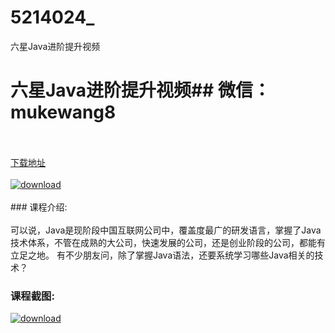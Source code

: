 # 5214024_
六星Java进阶提升视频
# 六星Java进阶提升视频## 微信：mukewang8
<br/></br>[下载地址](http://www.36tz.cn/article/5214024 "下载地址")
<br/></br>[![download](http://36tz.cn/muke_img/2020_06_1-98.png "下载地址")](http://www.36tz.cn/article/5214024 "下载地址")
<br/></br>### 课程介绍:<br/></br>可以说，Java是现阶段中国互联网公司中，覆盖度最广的研发语言，掌握了Java技术体系，不管在成熟的大公司，快速发展的公司，还是创业阶段的公司，都能有立足之地。
有不少朋友问，除了掌握Java语法，还要系统学习哪些Java相关的技术？

### 课程截图:
[![download](http://36tz.cn/muke_img/2020_06_2-110.png "下载地址")](http://www.36tz.cn/article/5214024 "下载地址")

